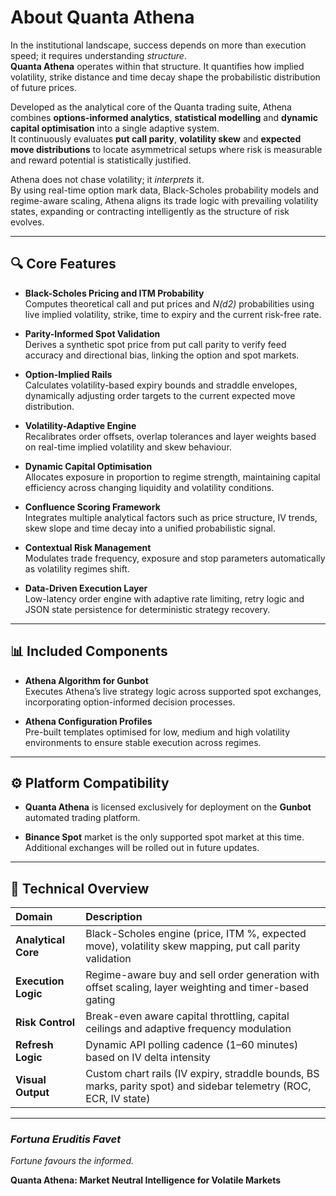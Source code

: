 # About Quanta Athena

In the institutional landscape, success depends on more than execution speed; it requires understanding *structure*.  
**Quanta Athena** operates within that structure. It quantifies how implied volatility, strike distance and time decay shape the probabilistic distribution of future prices.

Developed as the analytical core of the Quanta trading suite, Athena combines **options-informed analytics**, **statistical modelling** and **dynamic capital optimisation** into a single adaptive system.  
It continuously evaluates **put call parity**, **volatility skew** and **expected move distributions** to locate asymmetrical setups where risk is measurable and reward potential is statistically justified.

Athena does not chase volatility; it *interprets* it.  
By using real-time option mark data, Black-Scholes probability models and regime-aware scaling, Athena aligns its trade logic with prevailing volatility states, expanding or contracting intelligently as the structure of risk evolves.

---

## 🔍 Core Features

- **Black-Scholes Pricing and ITM Probability**  
  Computes theoretical call and put prices and *N(d2)* probabilities using live implied volatility, strike, time to expiry and the current risk-free rate.

- **Parity-Informed Spot Validation**  
  Derives a synthetic spot price from put call parity to verify feed accuracy and directional bias, linking the option and spot markets.

- **Option-Implied Rails**  
  Calculates volatility-based expiry bounds and straddle envelopes, dynamically adjusting order targets to the current expected move distribution.

- **Volatility-Adaptive Engine**  
  Recalibrates order offsets, overlap tolerances and layer weights based on real-time implied volatility and skew behaviour.

- **Dynamic Capital Optimisation**  
  Allocates exposure in proportion to regime strength, maintaining capital efficiency across changing liquidity and volatility conditions.

- **Confluence Scoring Framework**  
  Integrates multiple analytical factors such as price structure, IV trends, skew slope and time decay into a unified probabilistic signal.

- **Contextual Risk Management**  
  Modulates trade frequency, exposure and stop parameters automatically as volatility regimes shift.

- **Data-Driven Execution Layer**  
  Low-latency order engine with adaptive rate limiting, retry logic and JSON state persistence for deterministic strategy recovery.

---

## 📊 Included Components

- **Athena Algorithm for Gunbot**  
  Executes Athena’s live strategy logic across supported spot exchanges, incorporating option-informed decision processes.

- **Athena Configuration Profiles**  
  Pre-built templates optimised for low, medium and high volatility environments to ensure stable execution across regimes.

---

## ⚙️ Platform Compatibility

- **Quanta Athena** is licensed exclusively for deployment on the **Gunbot** automated trading platform.

- **Binance Spot** market is the only supported spot market at this time. Additional exchanges will be rolled out in future updates. 

---

## 🧠 Technical Overview

| Domain | Description |
|:--|:--|
| **Analytical Core** | Black-Scholes engine (price, ITM %, expected move), volatility skew mapping, put call parity validation |
| **Execution Logic** | Regime-aware buy and sell order generation with offset scaling, layer weighting and timer-based gating |
| **Risk Control** | Break-even aware capital throttling, capital ceilings and adaptive frequency modulation |
| **Refresh Logic** | Dynamic API polling cadence (1–60 minutes) based on IV delta intensity |
| **Visual Output** | Custom chart rails (IV expiry, straddle bounds, BS marks, parity spot) and sidebar telemetry (ROC, ECR, IV state) |

---

### *Fortuna Eruditis Favet*  
*Fortune favours the informed.*

**Quanta Athena: Market Neutral Intelligence for Volatile Markets**
